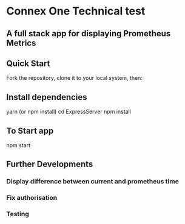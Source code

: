 # Connex One Technical test
## A full stack app for displaying Prometheus Metrics

## Quick Start
Fork the repository, clone it to your local system, then:

## Install dependencies
yarn (or npm install) 
cd ExpressServer npm install

## To Start app
npm start

## Further Developments

### Display difference between current and prometheus time
### Fix authorisation
### Testing

